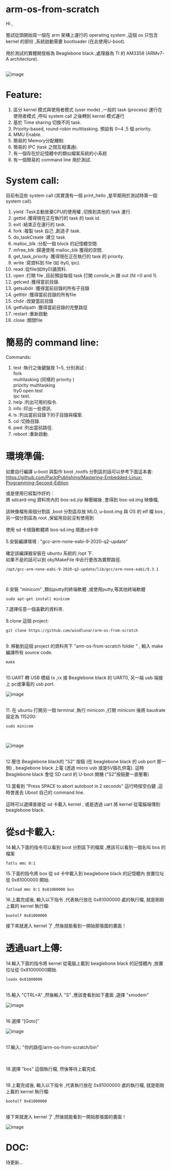 # arm-os-from-scratch

Hi ,<br><br>
嘗試從頭開始寫一個在 arm 架構上運行的 operating system ,這個 os 只包含 kernel 的部份 ,系統啟動需要 bootloader (在此使用U-boot).
<br><br>
用於測試的實體開發板為 Beaglebone black ,處理器為 TI 的 AM3358 (ARMv7-A architecture).
<br><br>

![image](https://github.com/windlunar/arm-os-from-scratch/blob/master/pictures/logo.png)

Feature:
=
1. 區分 kernel 模式與使用者模式 (user mode) ,一般的 task (process) 運行在使用者模式 ,呼叫 system call 之後轉到 kernel 模式運行<br>
2. 基於 Time sharing 切換不同 task.<br>
3. Priority-based, round-robin multitasking. 預設有 0~4 ,5 個 priority.<br>
4. MMU Enable.<br>
5. 簡易的 Memory分配機制.<br>
6. 簡易的 IPC (task 之間互相溝通).<br>
7. 有一個存在於記憶體中的類似檔案系統的小系統<br>
8. 有一個簡易的 command line 用於測試.<br>

System call:
=

目前有這些 system call (其實還有一個 print_hello ,是早期用於測試時第一個 system call).<br>

1. yield :Task主動放棄CPU的使用權 ,切換到其他的 task 運行.<br>
2. gettid :獲得現在正在執行的 task 的 task id.<br>
3. exit :結束正在運行的 task.<br>
4. fork :複製 task 自己 ,創造子 task.<br>
5. do_taskCreate :建立 task.<br>
6. malloc_blk :分配一個 block 的記憶體空間.<br>
7. mfree_blk :歸還使用 malloc_blk 獲得的空間.<br>
8. get_task_priority :獲得現在正在執行的 task 的 priority.<br>
9. write :寫資料到 file (如 tty0, ipc).<br>
10. read :從file(如tty0)讀資料.<br>
11. open :打開 file ,目前預設每個 task 打開 consile_in 跟 out (fd =0 and 1).<br>
12. getcwd :獲得當前目錄.<br>
13. getsubdir :獲得當前目錄的所有子目錄<br>
14. getfdir :獲得當前目錄的所有file<br>
15. chdir :改變當前目錄<br>
16. getfullpath :獲得當前目錄的完整路徑<br>
17. restart :重新啟動<br>
18. close :關閉file<br>

簡易的 command line:
=

Commands:
<br>

1. test :執行之後鍵盤按 1~5, 分別測試 :<br>
	fork<br>
	multitasking (同樣的 priority )<br>
	priority multitasking<br>
	tty0 open test<br>
	ipc test.<br>
2. help :列出可用的指令.<br>
3. info :印出一些資訊.<br>
4. ls :列出當前目錄下的子目錄與檔案.<br>
5. cd :切換目錄.<br>
6. pwd :列出當前路徑.<br>
7. reboot :重新啟動.<br>


環境準備:
=

如要自行編譯 u-boot 與製作 boot ,rootfs 分割區的話可以參考下面這本書:
<br>
https://github.com/PacktPublishing/Mastering-Embedded-Linux-Programming-Second-Edition


或是使用已經製作好的：
<br>
將 sdcard-img 資料夾內的 bos-sd.zip 解壓縮後 ,會得到 bos-sd.img 映像檔,
<br>
<br>
該映像檔有兩個分割區 ,boot 分割區存放 MLO, u-boot.img 與 OS 的 elf 檔 bos ,另一個分割區為 root ,保留用目前沒有使用到
<br>
<br>
使用 sd 卡燒錄軟體將 bos-sd.img 燒進sd卡中
<br>
<br>
5.安裝編譯環境 : "gcc-arm-none-eabi-9-2020-q2-update" 
<br><br>
確定該編譯器安裝在 ubuntu 系統的 /opt 下.<br> 
如果不是的話可以到 obj/MakeFile 中此行更改為實際路徑.<br>

	/opt/gcc-arm-none-eabi-9-2020-q2-update/lib/gcc/arm-none-eabi/9.3.1
<br>

6.安裝 "minicom" ,類似putty的終端軟體 ,或使用putty,等其他終端軟體

	sudo apt-get install minicom


7.選擇任意一個喜歡的資料夾.<br><br>
8.clone 這個 project:

	git clone https://github.com/windlunar/arm-os-from-scratch

<br>
9. 移動到這個 project 的資料夾下 "arm-os-from-scratch folder " , 輸入 make 編譯所有 source code.

	make
<br>
10.UART 轉 USB 模組 tx ,rx 接 Beaglebone black 的 UART0, 另一端 usb 端接上 pc或筆電的 usb port.
<br>

![image](https://github.com/windlunar/arm-os-from-scratch/blob/master/pictures/uart0.png)

<br>
11. 在 ubuntu 打開另一個 terminal ,執行 minicom ,打開 minicom 後將 baudrate 設定為 115200:

	sudo minicom
<br>

![image](https://github.com/windlunar/arm-os-from-scratch/blob/master/pictures/minicom.png)

<br>        
12.壓住 Beaglebone black的 "S2" 按鈕 (在 beaglebone black 的 usb port 那一側) , beaglebone black 上電 (透過 micro usb 或是5V插孔供電). 這時 Beaglebone black 會從 SD card 的 U-boot 開機 ("S2"按鈕要一直壓著)<br>

<br>
13.當看到 "Press SPACE to abort autoboot in 2 seconds" 這行時按空白鍵 ,這時會進去 Uboot 自己的 command line.<br>
<br>
這時可以選擇直接從 sd 卡載入 kernel , 或是透過 uart 將 kernel 從電腦端傳到 beaglebone black.


從sd卡載入:
=

14.輸入下面的指令可以看到 boot 分割區下的檔案 ,應該可以看到一個名叫 bos 的檔案

	fatls mmc 0:1 


15.下面的指令將 bos 從 sd 卡中載入到 beaglebone black 的記憶體內 放置位址從 0x81000000 開始.

	fatload mmc 0:1 0x81000000 bos


16.上載完成後, 輸入以下指令 ,代表執行放在 0x81000000 處的執行檔, 就是剛剛上載的 kernel 執行檔:

	bootelf 0x81000000

接下來就進入 kernel 了 ,然後就能看到一開始那張圖的畫面！
<br>



透過uart上傳:
=

14.輸入下面的指令將 kernel 從電腦上載到 beaglebone black 的記憶體內 ,放置位址從 0x81000000開始.

	loadx 0x81000000

<br>
15.輸入 "CTRL+A" ,然後輸入 "S" ,應該會看到如下畫面 ,選擇 "xmodem"

![image](https://github.com/windlunar/arm-os-from-scratch/blob/master/pictures/choose_xmodem.png)


<br>
16.選擇 "[Goto]"
<br>

![image](https://github.com/windlunar/arm-os-from-scratch/blob/master/pictures/goto.png)

<br>
17.輸入: "你的路徑/arm-os-from-scratch/bin"

<br><br>
18.選擇 "bos" 這個執行檔, 然後等待上載完成.

<br>
19.上載完成後, 輸入以下指令 ,代表執行放在 0x81000000 處的執行檔, 就是剛剛上載的 kernel 執行檔:

	bootelf 0x81000000


<br>
接下來就進入 kernel 了 ,然後就能看到一開始那張圖的畫面！


![image](https://github.com/windlunar/arm-os-from-scratch/blob/master/pictures/bbb.jpg)


DOC:
=

待更新...